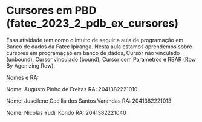 # Cursores em PBD (fatec_2023_2_pdb_ex_cursores)
Essa atividade tem como o intuito de seguir a aula de programação em Banco de dados da Fatec Ipiranga. 
Nesta aula estamos aprendemos sobre cursores em programação em banco de dados, Cursor não vinculado (unbound), Cursor vinculado (bound), Cursor com Parametros e  RBAR (Row By Agonizing Row).


Nomes e RA:

Nome: Augusto Pinho de Freitas RA: 2041382221010

Nome: Juscilene Cecilia dos Santos Varandas RA: 2041382221013

Nome: Nicolas Yudji Kondo RA: 2041382221040
